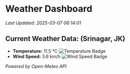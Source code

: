 
# Weather Dashboard

_Last Updated: 2025-03-07 06:14:01_

## Current Weather Data: (Srinagar, JK)
- **Temperature:** 11.5 °C ![Temperature Badge](https://img.shields.io/badge/Temperature-Low%20Temp-blue)
- **Wind Speed:** 3.6 km/h ![Wind Speed Badge](https://img.shields.io/badge/Wind%20Speed-Light%20Wind-blue)

*Powered by Open-Meteo API*
